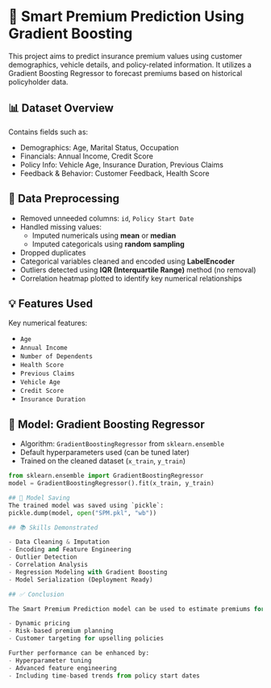 
# 🚗 Smart Premium Prediction Using Gradient Boosting
This project aims to predict insurance premium values using customer demographics, vehicle details, and policy-related information. It utilizes a Gradient Boosting Regressor to forecast premiums based on historical policyholder data.

## 📊 Dataset Overview
Contains fields such as:
- Demographics: Age, Marital Status, Occupation
- Financials: Annual Income, Credit Score
- Policy Info: Vehicle Age, Insurance Duration, Previous Claims
- Feedback & Behavior: Customer Feedback, Health Score

## 🧹 Data Preprocessing
- Removed unneeded columns: `id`, `Policy Start Date`
- Handled missing values:
  - Imputed numericals using **mean** or **median**
  - Imputed categoricals using **random sampling**
- Dropped duplicates
- Categorical variables cleaned and encoded using **LabelEncoder**
- Outliers detected using **IQR (Interquartile Range)** method (no removal)
- Correlation heatmap plotted to identify key numerical relationships

## 💡 Features Used
Key numerical features:
- `Age`
- `Annual Income`
- `Number of Dependents`
- `Health Score`
- `Previous Claims`
- `Vehicle Age`
- `Credit Score`
- `Insurance Duration`

## 🧠 Model: Gradient Boosting Regressor
- Algorithm: `GradientBoostingRegressor` from `sklearn.ensemble`
- Default hyperparameters used (can be tuned later)
- Trained on the cleaned dataset (`x_train`, `y_train`)

```python
from sklearn.ensemble import GradientBoostingRegressor
model = GradientBoostingRegressor().fit(x_train, y_train)

## 💾 Model Saving
The trained model was saved using `pickle`:
pickle.dump(model, open("SPM.pkl", "wb"))

## 📚 Skills Demonstrated

- Data Cleaning & Imputation
- Encoding and Feature Engineering
- Outlier Detection
- Correlation Analysis
- Regression Modeling with Gradient Boosting
- Model Serialization (Deployment Ready)

## ✅ Conclusion

The Smart Premium Prediction model can be used to estimate premiums for new customers based on historical trends. This can help insurance companies in:

- Dynamic pricing
- Risk-based premium planning
- Customer targeting for upselling policies

Further performance can be enhanced by:
- Hyperparameter tuning
- Advanced feature engineering
- Including time-based trends from policy start dates
